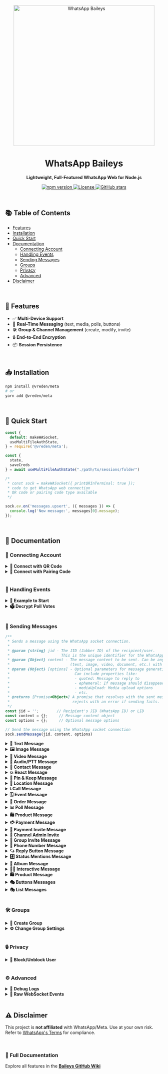 <div align="center">
  <img src="https://files.catbox.moe/gw41eq.png" alt="WhatsApp Baileys" width="450"/>  

  <h1>WhatsApp Baileys</h1>
  <p><strong>Lightweight, Full-Featured WhatsApp Web for Node.js</strong></p>
  
  <p>
    <a href="https://npmjs.com/package/@whiskeysockets/baileys">
      <img src="https://img.shields.io/npm/v/@whiskeysockets/baileys?color=blue&logo=npm" alt="npm version">
    </a>
    <a href="https://github.com/whiskeysockets/baileys/blob/main/LICENSE">
      <img src="https://img.shields.io/github/license/whiskeysockets/baileys?color=green" alt="License">
    </a>
    <a href="https://github.com/whiskeysockets/baileys/stargazers">
      <img src="https://img.shields.io/github/stars/whiskeysockets/baileys?color=yellow&logo=github" alt="GitHub stars">
    </a>
  </p>
</div>

<br>

## 📚 Table of Contents  
- [Features](#-features)  
- [Installation](#-installation)  
- [Quick Start](#-quick-start)  
- [Documentation](#-documentation)  
  - [Connecting Account](#-connecting-account)  
  - [Handling Events](#-handling-events)  
  - [Sending Messages](#-sending-messages)  
  - [Groups](#-groups)  
  - [Privacy](#-privacy)  
  - [Advanced](#-advanced)  
- [Disclaimer](#-disclaimer)  

<br>

## 🌟 Features
- ✅ **Multi-Device Support**  
- 🔄 **Real-Time Messaging** (text, media, polls, buttons)  
- 🛠️ **Group & Channel Management** (create, modify, invite)  
- 🔒 **End-to-End Encryption**  
- 📦 **Session Persistence**  

<br>

## 📥 Installation
```bash
npm install @vreden/meta
# or
yarn add @vreden/meta
```

<br>

## 🚀 Quick Start
```javascript
const {
  default: makeWASocket,
  useMultiFileAuthState,
} = require('@vreden/meta');

const {
  state,
  saveCreds
} = await useMultiFileAuthState("./path/to/sessions/folder")

/*
 * const sock = makeWASocket({ printQRInTerminal: true });
 * code to get WhatsApp web connection
 * QR code or pairing code type available
 */

sock.ev.on('messages.upsert', ({ messages }) => {
  console.log('New message:', messages[0].message);
});
```

<br>

## 📖 Documentation

### 🔌 Connecting Account
<details>
<summary><strong>🔗 Connect with QR Code</strong></summary>

```javascript
const sock = makeWASocket({
  printQRInTerminal: true, // true to display QR Code
  auth: state
})
```
</details>

<details>
<summary><strong>🔢 Connect with Pairing Code</strong></summary>

```javascript
const sock = makeWASocket({
  printQRInTerminal: false, // false so that the pairing code is not disturbed
  auth: state
})

if (!sock.authState.creds.registered) {
  const number = "62xxxx"

  // use default pairing code (default 1-8)
  const code = await sock.requestPairingCode(number)

  // use customer code pairing (8 digit)
  const customCode = "ABCD4321"
  const code = await sock.requestPairingCode(number, customCode)
  console.log(code)
}
```
</details>

<br>

### 📡 Handling Events
<details>
<summary><strong>📌 Example to Start</strong></summary>

```javascript
sock.ev.on('messages.upsert', ({ messages }) => {
  console.log('New message:', messages[0].message);
});
```
</details>

<details>
<summary><strong>🗳️ Decrypt Poll Votes</strong></summary>

```javascript
sock.ev.on('messages.update', (m) => {
  if (m.pollUpdates) console.log('Poll vote:', m.pollUpdates);
});
```
</details>

<br>

### 📨 Sending Messages

```javascript
/**
 * Sends a message using the WhatsApp socket connection.
 * 
 * @param {string} jid - The JID (Jabber ID) of the recipient/user.
 *                       This is the unique identifier for the WhatsApp user/group.
 * @param {Object} content - The message content to be sent. Can be any valid message type
 *                           (text, image, video, document, etc.) with required parameters.
 * @param {Object} [options] - Optional parameters for message generation and sending.
 *                             Can include properties like:
 *                             - quoted: Message to reply to
 *                             - ephemeral: If message should disappear after viewing
 *                             - mediaUpload: Media upload options
 *                             - etc.
 * @returns {Promise<Object>} A promise that resolves with the sent message info or
 *                            rejects with an error if sending fails.
 */
const jid = '';        // Recipient's JID (WhatsApp ID) or LID
const content = {};     // Message content object
const options = {};     // Optional message options

// Send the message using the WhatsApp socket connection
sock.sendMessage(jid, content, options)
```

<details>
<summary><strong>📝 Text Message</strong></summary>

```javascript
// Simple Text
await sock.sendMessage(jid, { text: 'Hello!' });
```

```javascript
// Text with link preview
await sock.sendMessage(jid, {
  text: 'Visit https://example.com',
  linkPreview: {
    'canonical-url': 'https://example.com',
    title: 'Example Domain',
    description: 'A demo website',
    jpegThumbnail: fs.readFileSync('preview.jpg')
  }
});
```

```javascript
// With Quoted Reply
await sock.sendMessage(jid, { text: 'Hello!' }, { quoted: message });
```
</details>


<details>
<summary><strong>🖼️ Image Message</strong></summary>

```javascript
// With local file buffer
await sock.sendMessage(jid, { 
  image: fs.readFileSync('image.jpg'),
  caption: 'My cat!',
  mentions: ['1234567890@s.whatsapp.net'] // Tag users
});
```

```javascript
// With URL
await sock.sendMessage(jid, { 
  image: { url: 'https://example.com/image.jpg' },
  caption: 'Downloaded image'
});
```
</details>

<details>
<summary><strong>🎥 Video Message</strong></summary>

```javascript
// With Local File
await sock.sendMessage(jid, { 
  video: fs.readFileSync('video.mp4'),
  caption: 'Funny clip!'
});
```

```javascript
// With URL File
await sock.sendMessage(jid, { 
  video: { url: 'https://example.com/video.mp4' },
  caption: 'Streamed video'
});
```

```javascript
// View Once Message
await sock.sendMessage(jid, {
  video: fs.readFileSync('secret.mp4'),
  viewOnce: true // Disappears after viewing
});
```
</details>

<details>
<summary><strong>🎵 Audio/PTT Message</strong></summary>

```javascript
// Regular audio
await sock.sendMessage(jid, { 
  audio: fs.readFileSync('audio.mp3'),
  ptt: false // For music
});
```

```javascript
// Push-to-talk (PTT)
await sock.sendMessage(jid, { 
  audio: fs.readFileSync('voice.ogg'),
  ptt: true, // WhatsApp voice note
  waveform: [0, 1, 0, 1, 0] // Optional waveform
});
```
</details>

<details>
<summary><strong>👤 Contact Message</strong></summary>

```javascript
const vcard = 'BEGIN:VCARD\n' // metadata of the contact card
  + 'VERSION:3.0\n' 
  + 'FN:Jeff Singh\n' // full name
  + 'ORG:Ashoka Uni\n' // the organization of the contact
  + 'TELtype=CELLtype=VOICEwaid=911234567890:+91 12345 67890\n' // WhatsApp ID + phone number
  + 'END:VCARD'

await sock.sendMessage(jid, { 
  contacts: { 
    displayName: 'Your Name', 
    contacts: [{ vcard }] 
  }
})
```
</details>

<details>
<summary><strong>💥 React Message</strong></summary>

```javascript
await sock.sendMessage(jid, {
  react: {
    text: '👍', // use an empty string to remove the reaction
    key: message.key
  }
})
```
</details>

<details>
<summary><strong>📌 Pin & Keep Message</strong></summary>

| Time  | Seconds        |
|-------|----------------|
| 24h    | 86.400        |
| 7d     | 604.800       |
| 30d    | 2.592.000     |

```javascript
// Pin Message
await sock.sendMessage(jid, {
  pin: {
    type: 1, // 2 to remove
    time: 86400,
    key: message.key
  }
})
```

```javascript
// Keep message
await sock.sendMessage(jid, {
  keep: {
    key: message.key,
    type: 1 // or 2 to remove
  }
})
```
</details>

<details>
<summary><strong>📍 Location Message</strong></summary>

```javascript
// Static location
await sock.sendMessage(jid, {
  location: {
    degreesLatitude: 37.422,
    degreesLongitude: -122.084,
    name: 'Google HQ'
  }
});
```

```javascript
// Thumbnail location
await sock.sendMessage(jid, {
  location: {
    degreesLatitude: 37.422,
    degreesLongitude: -122.084,
    name: 'Google HQ',
    jpegThumbnail: fs.readFileSync('preview.jpg')
  }
});
```

```javascript
// Live location (updates in real-time)
await sock.sendMessage(jid, {
  location: {
    degreesLatitude: 37.422,
    degreesLongitude: -122.084,
    accuracyInMeters: 10
  },
  live: true, // Enable live tracking
  caption: 'I’m here!'
});
```
</details>

<details>
<summary><strong>📞 Call Message</strong></summary>

```javascript
await sock.sendMessage(jid, {
  call: {
    name: 'Here is call message',
    type: 1 // 2 for video
  }
})
```
</details>

<details>
<summary><strong>🗓️ Event Message</strong></summary>

```javascript
await sock.sendMessage(jid, {
  event: {
    isCanceled: false, // or true
    name: 'Here is name event',
    description: 'Short description here',
    location: {
      degreesLatitude: 0,
      degreesLongitude: 0,
      name: 'Gedung Tikus Kantor'
    },
    startTime: 17..., // timestamp date
    endTime: 17..., // timestamp date
    extraGuestsAllowed: true // or false
  }
})
```
</details>

<details>
<summary><strong>🛒 Order Message</strong></summary>

```javascript
await sock.sendMessage(jid, {
  order: {
    orderId: '123xxx',
    thumbnail: fs.readFileSync('preview.jpg'),
    itemCount: '123',
    status: 'INQUIRY', // INQUIRY || ACCEPTED || DECLINED
    surface: 'CATALOG',
    message: 'Here is order message',
    orderTitle: 'Here is title order',
    sellerJid: '628xxx@s.whatsapp.net'',
    token: 'token_here',
    totalAmount1000: '300000',
    totalCurrencyCode: 'IDR'
  }
})
```
</details>

<details>
<summary><strong>📊 Poll Message</strong></summary>

```javascript
// Create a poll
await sock.sendMessage(jid, {
  poll: {
    name: 'Favorite color?',
    values: ['Red', 'Blue', 'Green'],
    selectableCount: 1 // Single-choice
  }
});
```

```javascript
// Poll results (snapshot)
await sock.sendMessage(jid, {
  pollResult: {
    name: 'Favorite color?',
    values: [['Red', 10], ['Blue', 20]] // [option, votes]
  }
});
```
</details>

<details>
<summary><strong>🛍️ Product Message</strong></summary>

```javascript
await sock.sendMessage(jid, {
  product: {
    productId: '123',
    title: 'Cool T-Shirt',
    description: '100% cotton',
    price: 1999, // In cents (e.g., $19.99)
    currencyCode: 'USD',
    productImage: fs.readFileSync('shirt.jpg')
  }
});
```
</details>


<details>
<summary><strong>💳 Payment Message</strong></summary>

```javascript
await sock.sendMessage(jid, {
  payment: {
    note: 'Here is payment message',
    currency: 'USD', // optional 
    offset: 0, // optional
    amount: '100000', // optional
    expiry: 0, // optional
    from: '628xxx@s.whatsapp.net', // optional
    image: { // optional
      placeholderArgb: "your_background", // optional
      textArgb: "your_text",  // optional
      subtextArgb: "your_subtext" // optional
    }
  }
})
```
</details>


<details>
<summary><strong>📜 Payment Invite Message</strong></summary>

```javascript
await sock.sendMessage(jid, { 
  paymentInvite: {
    type: 1, // 1 || 2 || 3
    expiry: 0 
  }   
})
```
</details>


<details>
<summary><strong>👤 Channel Admin Invite</strong></summary>

```javascript
await sock.sendMessage(jid, {
  adminInvite: {
    jid: '172xxx@newsletter',
    name: 'Newsletter Title', 
    caption: 'Undangan admin channel saya',
    expiration: 86400,
    jpegThumbnail: fs.readFileSync('preview.jpg') // optional
  }
})
```
</details>


<details>
<summary><strong>👥 Group Invite Message</strong></summary>

```javascript
await sock.sendMessage(jid, {
  groupInvite: {
    jid: '123xxx@g.us',
    name: 'Group Name!', 
    caption: 'Invitation To Join My Whatsapp Group',
    code: 'xYz3yAtf...', // code invite link
    expiration: 86400,
    jpegThumbnail: fs.readFileSync('preview.jpg') // optional            
  }
})
```
</details>

<details>
<summary><strong>🔢 Phone Number Message</strong></summary>

```javascript
// Request phone number
await sock.sendMessage(jid, {
  requestPhoneNumber: {}
})
```
```javascript
// Share phone number
await sock.sendMessage(jid, {
  sharePhoneNumber: {}
})
```
</details>

<details>
<summary><strong>↪️  Reply Button Message</strong></summary>

```javascript
// Reply List Message
await sock.sendMessage(jid, {
  buttonReply: {
    name: 'Hii',
    description: 'description', 
    rowId: 'ID'
  }, 
  type: 'list'
})
```

```javascript
// Reply Button Message
await sock.sendMessage(jid, {
  buttonReply: {
    displayText: 'Hii', 
    id: 'ID'
  }, 
  type: 'plain'
})
```

```javascript
// Reply Template Message
await sock.sendMessage(jid, {
  buttonReply: {
    displayText: 'Hii',
    id: 'ID',
    index: 1 // number id button reply
  }, 
  type: 'template'
})
```

```javascript
// Reply Interactive Message
await sock.sendMessage(jid, {
  buttonReply: {
    body: 'Hii', 
    nativeFlows: {
      name: 'menu_options', 
      paramsJson: JSON.stringify({ id: 'ID', description: 'description' }) 
      version: 1 // 2 | 3
    }
  }, 
  type: 'interactive'
})
```
</details>

<details>
<summary><strong>#️⃣ Status Mentions Message</strong></summary>

```javascript
await sock.sendStatusMentions(jid, {
  image: {
    url: 'https://example.com/image.jpg'
  }, 
  caption: 'Nice day!'
})
```
</details>

<details>
<summary><strong>📸 Album Message</strong></summary>

```javascript
await sock.sendAlbumMessage(jid,
  [{
    image: { url: 'https://example.com/image.jpg' },
    caption: 'Hello World'
  },
  {
    image: fs.readFileSync('image.jpg'), 
    caption: 'Hello World'
  },
  {
    video: { url: 'https://example.com/video.mp4' },
    caption: 'Hello World'
  },
  {
    video: fs.readFileSync('video.mp4'),
    caption: 'Hello World'
  }],
{ quoted: message, delay: 3000 })
```
</details>

<details>
<summary><strong>👨‍💻 Interactive Message</strong></summary>

> This is an interactive chat created based on Proto WhatsApp business data, if the message does not work then there may be a change in the buttonParamsJson structure.

<details>
<summary><strong>Shop Flow Message</strong></summary>

<div align="center">
  <img src="https://files.catbox.moe/pdeeq8.png" alt="Example Shop Message" width="450"/>
  <p>Preview the shop message display, usually used to direct customers to the Facebook page or account.</td>
</div>

```javascript
// Headers Text
await sock.sendMessage(jid, {      
  text: 'Here is body message',
  title: 'Here is title', 
  subtitle: 'Here is subtitle', 
  footer: '© WhatsApp Baileys',
  viewOnce: true,
  shop: {
    surface: 1, // 2 | 3 | 4
    id: 'facebook_store_name'
  }
})
```

```javascript
// Headers Image
await sock.sendMessage(jid, { 
  image: {
    url: 'https://www.example.com/image.jpg'
  },    
  caption: 'Here is body message',
  title: 'Here is title', 
  subtitle: 'Here is subtitle', 
  footer: '© WhatsApp Baileys',
  shop: {
    surface: 1, // 2 | 3 | 4
    id: 'facebook_store_name'
  }, 
  hasMediaAttachment: true, // or false
  viewOnce: true
})
```

```javascript
// Headers Video
await sock.sendMessage(jid, { 
  video: {
    url: 'https://www.example.com/video.mp4'
  },    
  caption: 'Here is body message',
  title: 'Here is title', 
  subtitle: 'Here is subtitle', 
  footer: '© WhatsApp Baileys',
  shop: {
    surface: 1, // 2 | 3 | 4
    id: 'facebook_store_name'
  }, 
  hasMediaAttachment: true, // or false
  viewOnce: true
})
```

```javascript
// Headers Document
await sock.sendMessage(jid, {
  document: { 
    url: 'https://www.example.com/document.pdf' 
  }, 
  mimetype: 'application/pdf', 
  jpegThumbnail: await sock.resize('https://www.example.com/thumbnail.jpg', 320, 320), 
  caption: 'Here is body message',
  title: 'Here is title',
  subtitle: 'Here is subtitle', 
  footer: '© WhatsApp Baileys',
  shop: {
    surface: 1, // 2 | 3 | 4
    id: 'facebook_store_name'
  }, 
  hasMediaAttachment: false, // or true, 
  viewOnce: true
})
```

```javascript
// Headers Location
await sock.sendMessage(jid, { 
  location: {
    degressLatitude: -0, 
    degressLongitude: 0,
    name: 'Example Location'
  },    
  caption: 'Here is body message',
  title: 'Here is title', 
  subtitle: 'Here is subtitle', 
  footer: '© WhatsApp Baileys',
  shop: {
    surface: 1, // 2 | 3 | 4
    id: 'facebook_store_name'
  }, 
  hasMediaAttachment: false, // or true
  viewOnce: true
})
```

```javascript
// Headers Product
await sock.sendMessage(jid, {
  product: {
    productImage: { 
      url: 'https://www.example.com/product.jpg'
    },
    productId: '23942543532047956', // catalog business ID
    title: 'Example Product',
    description: 'Example Product Description',
    currencyCode: 'IDR',
    priceAmount1000: '2000000',
    retailerId: 'ExampleRetailer',
    url: 'https://www.example.com/product',
    productImageCount: 1
  },
  businessOwnerJid: '628xxx@s.whatsapp.net',
  caption: 'Here is body message',
  title: 'Here is title',
  subtitle: 'Here is subtitle',
  footer: '© WhatsApp Baileys',
  shop: {
    surface: 1, // 2 | 3 | 4
    id: 'facebook_store_name'
  }, 
  hasMediaAttachment: false, // or true
  viewOnce: true
})
```
</details>

<details>
<summary><strong>Carosell Message</strong></summary>

<div align="center">
  <img src="https://files.catbox.moe/cf3hxd.png" alt="Example Carosell Message" width="450"/>
  <p>Preview the carosel message display, a scrollable message card that displays various items.</td>
</div>

```javascript
await sock.sendMessage(jid, {
  text: 'Here is body message',
  title: 'Here is title', 
  subtile: 'Here is subtitle', 
  footer: '© WhatsApp baileys',
  cards: [{
    image: { url: 'https://www.example.com/image.jpg' }, // or buffer
    title: 'The title cards',
    body: 'The body cards',
    footer: '© WhatsApp',
    buttons: [{
      name: 'quick_reply',
      buttonParamsJson: JSON.stringify({
        display_text: 'Display Text',
        id: '123'
      })
    },
    {
      name: 'cta_url',
      buttonParamsJson: JSON.stringify({
        display_text: 'Display Text',
        url: 'https://www.example.com'
      })
    }]
  },
  {
    video: { url: 'https://www.example.com/video.mp4' }, // or buffer
    title: 'The title cards 2',
    body: 'The body cards 2',
    footer: '© WhatsApp',
    buttons: [{
      name: 'quick_reply',
      buttonParamsJson: JSON.stringify({
        display_text: 'Display Text',
        id: 'ID'
      })
    },
    {
      name: 'cta_url',
      buttonParamsJson: JSON.stringify({
        display_text: 'Display Text',
        url: 'https://www.example.com'
      })
    }]
  }]
})
```
</details>

<details>
<summary><strong>Native Flow Message</strong></summary>

> Native flow messages are used to display various types of button messages, even for flow dialogs. These buttons are easy to use and are often able to accommodate many parameters.

<details>
<summary><strong>header_type</strong></summary>

```javascript
// Headers text
await sock.sendMessage(jid, {
  text: 'This is body message!',
  title: 'This is title',
  subtitle: 'This is subtitle',
  footer: '© WhatsApp Baileys',
  interactive: native_flow_button
})
```

```javascript
// Headers image
await sock.sendMessage(jid, {
  image: { url: 'https://www.example.com/image.jpg' },
  caption: 'This is body message!',
  title: 'This is title',
  subtitle: 'This is subtitle',
  footer: '© WhatsApp Baileys',
  hasMediaAttachment: true,
  interactive: native_flow_button
})
```

```javascript
// Headers Video
await sock.sendMessage(jid, {
  video: { url: 'https://www.example.com/video.mp4' },
  caption: 'This is body message!',
  title: 'This is title',
  subtitle: 'This is subtitle',
  footer: '© WhatsApp Baileys',
  hasMediaAttachment: true,
  interactive: native_flow_button
})
```

```javascript
// Headers Document
await sock.sendMessage(jid, {
  document: { url: 'https://www.example.com/document.pdf' },
  jpegThumbnail: fs.readFileSync('preview.jpg'),
  mimetype: 'application/pdf',
  caption: 'This is body message!',
  title: 'This is title',
  subtitle: 'This is subtitle',
  footer: '© WhatsApp Baileys',
  hasMediaAttachment: true,
  interactive: native_flow_button
})
```

```javascript
// Headers Location
await sock.sendMessage(jid, {
  location: { 
    degressLatitude: -0,
    degressLongitude: 0,
    name: 'Here is name location'
  },
  caption: 'This is body message!',
  title: 'This is title',
  subtitle: 'This is subtitle',
  footer: '© WhatsApp Baileys',
  hasMediaAttachment: true,
  interactive: native_flow_button
})
```

```javascript
// Headers Product
await sock.sendMessage(jid, {
  product: {
    productImage: { 
      url: 'https://www.example.com/product.jpg'
    },
    productId: '23942543532047956', // catalog business ID
    title: 'Example Product',
    description: 'Example Product Description',
    currencyCode: 'IDR',
    priceAmount1000: '2000000',
    retailerId: 'ExampleRetailer',
    url: 'https://www.example.com/product',
    productImageCount: 1
  },
  businessOwnerJid: '628xxx@s.whatsapp.net',
  caption: 'This is body message!',
  title: 'This is title',
  subtitle: 'This is subtitle',
  footer: '© WhatsApp Baileys',
  hasMediaAttachment: true,
  interactive: native_flow_button
})
```
</details>

<details>
<summary><strong>native_flow_button</strong></summary>

<table border="1">
  <thead>
    <tr>
      <th>Preview</th>
      <th>Flow</th>
    </tr>
  </thead>
  <tbody>
    <tr>
      <td>
        <img src="https://files.catbox.moe/n3wqck.png" alt="Vreden Quick Reply" width="300">
      </td>
      <td>
        quick_reply
      </td>
    </tr>
  </tbody>
</table>

```javascript
const native_flow_button = [{
  name: 'quick_reply',
  buttonParamsJson: JSON.stringify({
    display_text: 'Quick Reply',
    id: '123'
  })
}]
```
---

<table border="1">
  <thead>
    <tr>
      <th>Preview</th>
      <th>Flow</th>
    </tr>
  </thead>
  <tbody>
    <tr>
      <td>
        <img src="https://files.catbox.moe/0bbxj0.png" alt="Vreden CTA URL" width="300">
      </td>
      <td>
        cta_url
      </td>
    </tr>
  </tbody>
</table>

```javascript
const native_flow_button = [{
  name: 'cta_url',
  buttonParamsJson: JSON.stringify({
    display_text: 'Action URL',
    url: 'https://www.example.com',
    merchant_url: 'https://www.example.com'
  })
}]
```
---

<table border="1">
  <thead>
    <tr>
      <th>Preview</th>
      <th>Flow</th>
    </tr>
  </thead>
  <tbody>
    <tr>
      <td>
        <img src="https://files.catbox.moe/8vgfcw.png" alt="Vreden CTA Copy" width="300">
      </td>
      <td>
        cta_copy
      </td>
    </tr>
  </tbody>
</table>

```javascript
const native_flow_button = [{
  name: 'cta_copy',
  buttonParamsJson: JSON.stringify({
    display_text: 'Action Copy',
    copy_code: '12345678'
  })
}]
```
---

<table border="1">
  <thead>
    <tr>
      <th>Preview</th>
      <th>Flow</th>
    </tr>
  </thead>
  <tbody>
    <tr>
      <td>
        <img src="https://files.catbox.moe/ftvx6v.png" alt="Vreden CTA Call" width="300">
      </td>
      <td>
        cta_call
      </td>
    </tr>
  </tbody>
</table>

```javascript
const native_flow_button = [{
  name: 'cta_call',
  buttonParamsJson: JSON.stringify({
    display_text: 'Action Call',
    phone_number: '628xxx'
  })
}]
```
---

<table border="1">
  <thead>
    <tr>
      <th>Preview</th>
      <th>Flow</th>
    </tr>
  </thead>
  <tbody>
    <tr>
      <td>
        <img src="https://files.catbox.moe/hpswwj.png" alt="Vreden CTA Catalog" width="300">
      </td>
      <td>
        cta_catalog
      </td>
    </tr>
  </tbody>
</table>

```javascript
const native_flow_button = [{
  name: 'cta_catalog',
  buttonParamsJson: JSON.stringify({
    business_phone_number: '628xxx'
  })
}]
```
---

<table border="1">
  <thead>
    <tr>
      <th>Preview</th>
      <th>Flow</th>
    </tr>
  </thead>
  <tbody>
    <tr>
      <td>
        <img src="https://files.catbox.moe/buia02.png" alt="Vreden CTA Reminder" width="300">
      </td>
      <td>
        cta_reminder
      </td>
    </tr>
  </tbody>
</table>

```javascript
const native_flow_button = [{
  name: 'cta_reminder',
  buttonParamsJson: JSON.stringify({
    display_text: 'Action Reminder'
  })
}]
```
---

<table border="1">
  <thead>
    <tr>
      <th>Preview</th>
      <th>Flow</th>
    </tr>
  </thead>
  <tbody>
    <tr>
      <td>
        <img src="https://files.catbox.moe/mhhqrc.png" alt="Vreden CTA Reminder" width="300">
      </td>
      <td>
        cta_cancel_reminder
      </td>
    </tr>
  </tbody>
</table>

```javascript
const native_flow_button = [{
  name: 'cta_cancel_reminder',
  buttonParamsJson: JSON.stringify({
    display_text: 'Action Unreminder'
  })
}]
```
---

<table border="1">
  <thead>
    <tr>
      <th>Preview</th>
      <th>Flow</th>
    </tr>
  </thead>
  <tbody>
    <tr>
      <td>
        <img src="https://files.catbox.moe/gktote.png" alt="Vreden Address Message" width="300">
      </td>
      <td>
        address_message
      </td>
    </tr>
  </tbody>
</table>

```javascript
const native_flow_button = [{
  name: 'address_message',
  buttonParamsJson: JSON.stringify({
    display_text: 'Form Location'
  })
}]
```
---

<table border="1">
  <thead>
    <tr>
      <th>Preview</th>
      <th>Flow</th>
    </tr>
  </thead>
  <tbody>
    <tr>
      <td>
        <img src="https://files.catbox.moe/amzsvv.png" alt="Vreden Send Location" width="300">
      </td>
      <td>
        send_location
      </td>
    </tr>
  </tbody>
</table>

```javascript
const native_flow_button = [{
  name: 'send_location',
  buttonParamsJson: JSON.stringify({
    display_text: 'Send Location'
  })
}]
```
---

<table border="1">
  <thead>
    <tr>
      <th>Preview</th>
      <th>Flow</th>
    </tr>
  </thead>
  <tbody>
    <tr>
      <td>
        <img src="https://files.catbox.moe/hpswwj.png" alt="Vreden Open Web Views" width="300">
      </td>
      <td>
        open_webview
      </td>
    </tr>
  </tbody>
</table>

```javascript
const native_flow_button = [{
  name: 'open_webview',
  buttonParamsJson: JSON.stringify({
    title: 'URL Web View',
    link: {
      in_app_webview: true, // or false
      url: 'https://www.example.com'
    }
  })
}]
```
---

<table border="1">
  <thead>
    <tr>
      <th>Preview</th>
      <th>Flow</th>
    </tr>
  </thead>
  <tbody>
    <tr>
      <td>
        <img src="https://files.catbox.moe/1zv71s.png" alt="Vreden Multi Product Message" width="300">
      </td>
      <td>
        mpm
      </td>
    </tr>
  </tbody>
</table>

```javascript
const native_flow_button = [{
  name: 'mpm',
  buttonParamsJson: JSON.stringify({
    product_id: '23942543532047956'
  })
}]
```
---

<table border="1">
  <thead>
    <tr>
      <th>Preview</th>
      <th>Flow</th>
    </tr>
  </thead>
  <tbody>
    <tr>
      <td>
        <img src="https://files.catbox.moe/b41mfc.png" alt="Vreden Transaction Details" width="300">
      </td>
      <td>
        wa_payment_transaction_details
      </td>
    </tr>
  </tbody>
</table>

```javascript
const native_flow_button = [{
  name: 'wa_payment_transaction_details',
  buttonParamsJson: JSON.stringify({
    transaction_id: '12345848'
  })
}]
```
---

<table border="1">
  <thead>
    <tr>
      <th>Preview</th>
      <th>Flow</th>
    </tr>
  </thead>
  <tbody>
    <tr>
      <td>
        <img src="https://files.catbox.moe/krp9fv.png" alt="Vreden Greeting Message" width="300">
      </td>
      <td>
        automated_greeting_message_view_catalog
      </td>
    </tr>
  </tbody>
</table>

```javascript
const native_flow_button = [{
  name: 'automated_greeting_message_view_catalog',
  buttonParamsJson: JSON.stringify({
    business_phone_number: '628xxx',
    catalog_product_id: '23942543532047956'
  })
}]
```
---

<table border="1">
  <thead>
    <tr>
      <th>Preview</th>
      <th>Flow</th>
    </tr>
  </thead>
  <tbody>
    <tr>
      <td>
        <img src="https://files.catbox.moe/vuqvmx.png" alt="Vreden Form Message" width="300">
      </td>
      <td>
        galaxy_message
      </td>
    </tr>
  </tbody>
</table>

```javascript
const native_flow_button = [{
  name: 'galaxy_message',
  buttonParamsJson: JSON.stringify({
    mode: 'published',
    flow_message_version: '3',
    flow_token: '1:1307913409923914:293680f87029f5a13d1ec5e35e718af3',
    flow_id: '1307913409923914',
    flow_cta: 'Here is button form',
    flow_action: 'navigate',
    flow_action_payload: {
      screen: 'QUESTION_ONE',
      params: {
        user_id: '123456789',
        referral: 'campaign_xyz'
      }
    },
    flow_metadata: {
      flow_json_version: '201',
      data_api_protocol: 'v2',
      flow_name: 'Lead Qualification [en]',
      data_api_version: 'v2',
      categories: ['Lead Generation', 'Sales']
    }
  })
}]
```
---

<table border="1">
  <thead>
    <tr>
      <th>Preview</th>
      <th>Flow</th>
    </tr>
  </thead>
  <tbody>
    <tr>
      <td>
        <img src="https://files.catbox.moe/zg4vs9.png" alt="Vreden Single Select" width="300">
      </td>
      <td>
        single_select
      </td>
    </tr>
  </tbody>
</table>

```javascript
const native_flow_button = [{
  name: 'single_select',
  buttonParamsJson: JSON.stringify({
    title: 'Selection Button',
    sections: [{
      title: 'Title 1',
      highlight_label: 'Highlight label 1',
      rows: [{
          header: 'Header 1',
          title: 'Title 1',
          description: 'Description 1',
          id: 'Id 1'
        },
        {
          header: 'Header 2',
          title: 'Title 2',
          description: 'Description 2',
          id: 'Id 2'
        }
      ]
    }]
  })
}]
```
</details>
</details>
</details>

<details>
<summary><strong>🛍️ Product Message</strong></summary>

```javascript
await sock.sendMessage(jid, {
  product: {
    productId: '123',
    title: 'Cool T-Shirt',
    description: '100% cotton',
    price: 1999, // In cents (e.g., $19.99)
    currencyCode: 'USD',
    productImage: fs.readFileSync('shirt.jpg')
  }
});
```
</details>

<details>
<summary><strong>🎭 Buttons Messages</strong></summary>

<br>

> This message button may not work if WhatsApp prohibits the free and open use of the message button. Use a WhatsApp partner if you still want to use the message button.

<details>
<summary><strong>header_type</strong></summary>

```javascript
// Button Headers Text
await sock.sendMessage(jid, {
  text: 'Choose an option:',
  buttons: button_params,
  footer: '© WhatsApp Baileys'
});
```

```javascript
// Button Headers Image
await sock.sendMessage(jid, {
  image: fs.readFileSync('image.jpg'),
  caption: 'Choose an option:',
  buttons: button_params,
  footer: '© WhatsApp Baileys'
});
```

```javascript
// Button Headers Video
await sock.sendMessage(jid, {
  video: fs.readFileSync('video.mp4'),
  caption: 'Choose an option:',
  buttons: button_params,
  footer: '© WhatsApp Baileys'
});
```

```javascript
// Button Headers Location
await sock.sendMessage(jid, {
  location: {
    degreesLatitude: 37.422,
    degreesLongitude: -122.084
  },
  caption: 'Choose an option:',
  buttons: button_params,
  footer: '© WhatsApp Baileys'
});
```
</details>

<details>
<summary><strong>button_params</strong></summary>

```javascript
// Button Params Default
const button_params = [{
  buttonId: 'id1',
  buttonText: {
    displayText: 'Option 1'
  },
  type: 1
},{
  buttonId: 'id2',
  buttonText: {
    displayText: 'Option 2'
  },
  type: 1
}]
```

```javascript
// Button Params NativeFlow
const button_params = [{
  buttonId: 'id1',
  buttonText: {
    displayText: 'Option 1'
  },
  type: 1
},{
  buttonId: 'flow',
  buttonText: {
    displayText: 'flow'
  },
  nativeFlowInfo: {
    name: 'cta_url',
    buttonParamsJson: JSON.stringify({
      display_text: 'Visit URL',
      url: 'https://web.whatsapp.com',
      merchant_url: 'https://web.whatsapp.com'
    })
  },
  type: 2
}]
```
</details>
</details>

<details>
<summary><strong>🎭 List Messages </strong></summary>

```javascript
// Single Select
await sock.sendMessage(jid, {
  text: 'Menu:',
  sections: [
    { title: 'Food', rows: [
      { title: 'Pizza', rowId: 'pizza' },
      { title: 'Burger', rowId: 'burger' }
    ]}
  ],
  buttonText: 'Browse'
});
```

```javascript
// Product List
await sock.sendMessage(jid, {
  title: 'Here is title product',
  text: 'Text message',
  footer: '© WhatsApp Baileys',
  buttonText: 'Select Menu', 
  productList: [{
    title: 'Product Collection', 
    products: [{
      productId: '23942543532047956' // catalog business ID
    }]
  }], 
  businessOwnerJid: '6285643115199@s.whatsapp.net',
  thumbnail: { url: 'https://www.example.com/file' }
})
```
</details>

<br>

### 🛠️ Groups
<details>
<summary><strong>🔄 Create Group</strong></summary>

```javascript
await sock.groupCreate('New Group', [jid1, jid2]);
```
</details>

<details>
<summary><strong>⚙️ Change Group Settings</strong></summary>

```javascript
await sock.groupSettingUpdate(jid, 'announcement'); // Admins only
```
</details>

<br>

### 🔒 Privacy
<details>
<summary><strong>🚫 Block/Unblock User</strong></summary>

```javascript
await sock.updateBlockStatus(jid, 'block'); // or 'unblock'
```
</details>

<br>

### ⚙️ Advanced
<details>
<summary><strong>🔧 Debug Logs</strong></summary>

```javascript
const sock = makeWASocket({ logger: { level: 'debug' } });
```
</details>

<details>
<summary><strong>📡 Raw WebSocket Events</strong></summary>

```javascript
sock.ws.on('CB:presence', (json) => console.log('Presence update:', json));
```
</details>

<br>

## ⚠️ Disclaimer
This project is **not affiliated** with WhatsApp/Meta. Use at your own risk.  
Refer to [WhatsApp's Terms](https://www.whatsapp.com/legal) for compliance.

<br>

### 🔗 Full Documentation
Explore all features in the **[Baileys GitHub Wiki](https://github.com/whiskeysockets/baileys/wiki)**